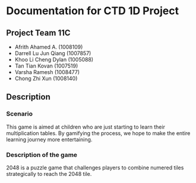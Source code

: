 # Documentation for CTD 1D Project

## <b>Project Team 11C</b>

* Afrith Ahamed A. (1008109) 
* Darrell Lu Jun Qiang (1007857)
* Khoo Li Cheng Dylan (1005088)
* Tan Tian Kovan (1007519)
* Varsha Ramesh (1008477)
* Chong Zhi Xun (1008140)

## Description
### Scenario
This game is aimed at children who are just starting to learn their multiplication tables. By gamifying the process, we hope to make the entire learning journey more entertaining.

### Description of the game
2048 is a puzzle game that challenges players to combine numered tiles strategically to reach the 2048 tile.
